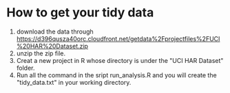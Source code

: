 # How to get your tidy data
1. download the data through https://d396qusza40orc.cloudfront.net/getdata%2Fprojectfiles%2FUCI%20HAR%20Dataset.zip
2. unzip the zip file.
3. Creat a new project in R whose directory is under the "UCI HAR Dataset" folder.
4. Run all the command in the sript run_analysis.R and you will create the "tidy_data.txt" in your working directory.

